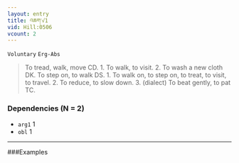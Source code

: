 ```yaml
---
layout: entry
title: འཆག་√1
vid: Hill:0506
vcount: 2
---
```

`Voluntary` `Erg-Abs`
> To tread, walk, move CD\.
 1\.
 To walk, to visit\.
 2\.
 To wash a new cloth DK\.
 To step on, to walk DS\.
1\.
 To walk on, to step on, to treat, to visit, to travel\.
 2\.
 To reduce, to slow down\.
 3\.
 (dialect) To beat gently, to pat TC\.

### Dependencies (N = 2)
* `arg1` 1
* `obl` 1

---

###Examples



